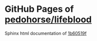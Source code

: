 GitHub Pages of [pedohorse/lifeblood](https://github.com/pedohorse/lifeblood.git)
===
Sphinx html documentation of [1b60519f](https://github.com/pedohorse/lifeblood/tree/1b60519fbeb40a318fd7dac682ee8c13b6c360bd)
